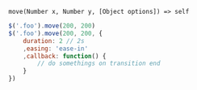     move(Number x, Number y, [Object options]) => self

~~~js
$('.foo').move(200, 200)
$('.foo').move(200, 200, {
    duration: 2 // 2s
    ,easing: 'ease-in'
    ,callback: function() {
        // do somethings on transition end
    }
})
~~~